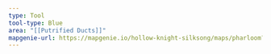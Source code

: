 ```yaml
---
type: Tool
tool-type: Blue
area: "[[Putrified Ducts]]"
mapgenie-url: https://mapgenie.io/hollow-knight-silksong/maps/pharloom?locationIds=479133
---
```

